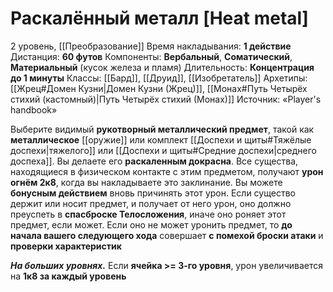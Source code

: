 # Раскалённый металл [Heat metal]
2 уровень, [[Преобразование]]
Время накладывания: **1 действие**
Дистанция: **60 футов**
Компоненты: **Вербальный**, **Соматический**, **Материальный** (кусок железа и пламя)
Длительность: **Концентрация до 1 минуты**
Классы: [[Бард]], [[Друид]], [[Изобретатель]]
Архетипы: [[Жрец#Домен Кузни|Домен Кузни (Жрец)]], [[Монах#Путь Четырёх стихий (кастомный)|Путь Четырёх стихий (Монах)]]
Источник: «Player's handbook»

Выберите видимый **рукотворный металлический предмет**, такой как **металлическое** [[оружие]] или комплект [[Доспехи и щиты#Тяжёлые доспехи|тяжелого]] или [[Доспехи и щиты#Средние доспехи|среднего доспеха]]. Вы делаете его **раскаленным докрасна**. Все существа, находящиеся в физическом контакте с этим предметом, получают **урон огнём 2к8**, когда вы накладываете это заклинание. Вы можете **бонусным действием** вновь причинять этот урон. Если существо держит или носит предмет, и получает от него урон, оно должно преуспеть в **спасброске Телосложения**, иначе оно роняет этот предмет, если может. Если оно не может уронить предмет, то **до начала вашего следующего хода** совершает **с помехой броски атаки** и **проверки характеристик**

**_На больших уровнях._** Если **ячейка >= 3-го уровня**, урон увеличивается на **1к8 за каждый уровень**